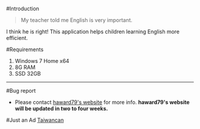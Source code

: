 #Introduction
> My teacher told me English is very important.

I think he is right! This application helps children learning English more efficient.

#Requirements
1. Windows 7 Home x64
2. 8G RAM
3. SSD 32GB

---

#Bug report
* Please contact [haward79's website](https://www.haward79.tw/) for more info.
**haward79's website will be updated in two to four weeks.**

#Just an Ad
[Taiwancan](https://www.taiwancan.tw/)



